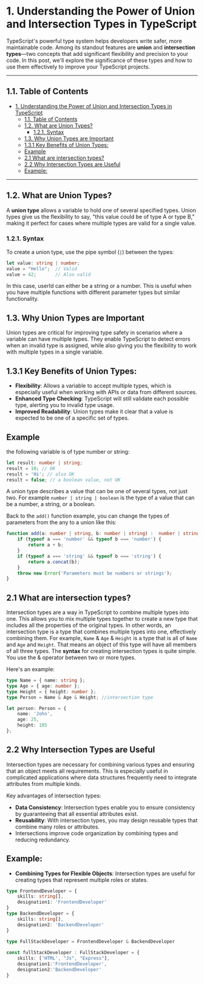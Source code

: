 # 1. Understanding the Power of Union and Intersection Types in TypeScript
TypeScript's powerful type system helps developers write safer, more maintainable code. Among its standout features are **union** and **intersection types**—two concepts that add significant flexibility and precision to your code. In this post, we'll explore the significance of these types and how to use them effectively to improve your TypeScript projects.

---

## 1.1. Table of Contents
- [1. Understanding the Power of Union and Intersection Types in TypeScript](#1-understanding-the-power-of-union-and-intersection-types-in-typescript)
  - [1.1. Table of Contents](#11-table-of-contents)
  - [1.2. What are Union Types?](#12-what-are-union-types)
    - [1.2.1. Syntax](#121-syntax)
  - [1.3. Why Union Types are Important](#13-why-union-types-are-important)
  - [1.3.1 Key Benefits of Union Types:](#131-key-benefits-of-union-types)
  - [Example](#example)
  - [2.1 What are intersection types?](#21-what-are-intersection-types)
  - [2.2 Why Intersection Types are Useful](#22-why-intersection-types-are-useful)
  - [Example:](#example-1)

---

## 1.2. What are Union Types?

A **union type** allows a variable to hold one of several specified types. Union types give us the flexibility to say, "this value could be of type A or type B," making it perfect for cases where multiple types are valid for a single value.

### 1.2.1. Syntax
To create a union type, use the pipe symbol (`|`) between the types:

```typescript
let value: string | number;
value = "Hello";  // Valid
value = 42;       // Also valid
```

In this case, userId can either be a string or a number. This is useful when you have multiple functions with different parameter types but similar functionality.

## 1.3. Why Union Types are Important
Union types are critical for improving type safety in scenarios where a variable can have multiple types. They enable TypeScript to detect errors when an invalid type is assigned, while also giving you the flexibility to work with multiple types in a single variable.
 
## 1.3.1 Key Benefits of Union Types:
- **Flexibility**: Allows a variable to accept multiple types, which is especially useful when working with APIs or  data from different sources.
- **Enhanced Type Checking**: TypeScript will still validate each possible type, alerting you to invalid type usage.
- **Improved Readability**: Union types make it clear that a value is expected to be one of a specific set of types.
  
## Example

the following variable is of type number or string:
```typescript
let result: number | string;
result = 10; // OK
result = 'Hi'; // also OK
result = false; // a boolean value, not OK
```

A union type describes a value that can be one of several types, not just two. For example `number | string | boolean` is the type of a value that can be a number, a string, or a boolean.

Back to the `add()` function example, you can change the types of parameters from the any to a union like this:
```typescript
function add(a: number | string, b: number | string) :  number | string {
    if (typeof a === 'number' && typeof b === 'number') {
        return a + b;
    }
    if (typeof a === 'string' && typeof b === 'string') {
        return a.concat(b);
    }
    throw new Error('Parameters must be numbers or strings');
}
```

## 2.1 What are intersection types?
Intersection types are a way in TypeScript to combine multiple types into one. This allows you to mix multiple types together to create a new type that includes all the properties of the original types. In other words, an intersection type is a type that combines multiple types into one, effectively combining them. For example, `Name` & `Age` & `Height` is a type that is all of `Name` and `Age` and `Height`. That means an object of this type will have all members of all three types. The **syntax** for creating intersection types is quite simple. You use the & operator between two or more types.

Here's an example:
```typescript
type Name = { name: string };
type Age = { age: number };
type Height = { height: number };
type Person = Name & Age & Height; //intersection type

let person: Person = {
    name: 'John',
    age: 25,
    height: 185
};
```

## 2.2 Why Intersection Types are Useful
Intersection types are necessary for combining various types and ensuring that an object meets all requirements. This is especially useful in complicated applications where data structures frequently need to integrate attributes from multiple kinds.

Key advantages of intersection types:

- **Data Consistency**: Intersection types enable you to ensure consistency by guaranteeing that all essential attributes exist.
- **Reusability**: With intersection types, you may design reusable types that combine many roles or attributes.
- Intersections improve code organization by combining types and reducing redundancy.
  
## Example:
- **Combining Types for Flexible Objects**: Intersection types are useful for creating types that represent multiple roles or states.

```typescript
type FrontendDeveloper = {
    skills: string[],
    designation1: 'FrontendDeveloper'
}
type BackendDeveloper = {
    skills: string[],
    designation2: 'BackendDeveloper'
}

type FullStackDeveloper = FrontendDeveloper & BackendDeveloper
    
const fullStackDeveloper : FullStackDeveloper = {
    skills: ['HTML', "Js", "Express"],
    designation1:'FrontendDeveloper',
    designation2:'BackendDeveloper'
}
```

